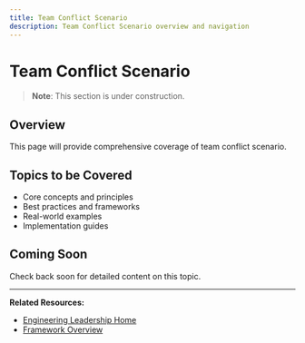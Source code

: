 ```yaml
---
title: Team Conflict Scenario
description: Team Conflict Scenario overview and navigation
---
```


# Team Conflict Scenario

> **Note**: This section is under construction.

## Overview

This page will provide comprehensive coverage of team conflict scenario.

## Topics to be Covered

- Core concepts and principles
- Best practices and frameworks
- Real-world examples
- Implementation guides

## Coming Soon

Check back soon for detailed content on this topic.

---

**Related Resources:**
- [Engineering Leadership Home](../../engineering-leadership/index.md)
- [Framework Overview](../../engineering-leadership/framework-index.md)
